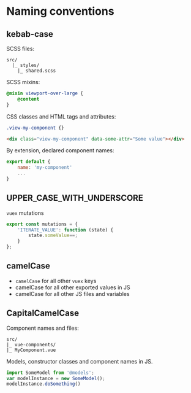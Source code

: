 
# Naming conventions

## kebab-case

SCSS files:

```
src/
  |_ styles/
    |_ shared.scss
```

SCSS mixins:

```scss
@mixin viewport-over-large {
	@content
}
```

CSS classes and HTML tags and attributes:

```scss
.view-my-component {}
```

```html
<div class="view-my-component" data-some-attr="Some value"></div>
```

By extension, declared component names:

```js
export default {
	name: 'my-component'
	...
}
```

## UPPER_CASE_WITH_UNDERSCORE

`vuex` mutations

```js
export const mutations = {
	'ITERATE_VALUE': function (state) {
		state.someValue==;
	}
};
```

## camelCase

- `camelCase` for all other `vuex` keys
- camelCase for all other exported values in JS
- camelCase for all other JS files and variables

## CapitalCamelCase

Component names and files:

```
src/
|_ vue-components/
|_ MyComponent.vue
```

Models, constructor classes and component names in JS.

```js
import SomeModel from '@models';
var modelInstance = new SomeModel();
modelInstance.doSomething()
```

